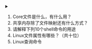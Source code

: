 <details>
 <summary><b></b></summary>



</details>


1. Core文件是什么，有什么用？
2. 共享内存除了文件映射还有什么方式？
3. 请解释下列10个shell命令的用途
4. Linux文件属性有哪些？（共十位）
5. Linux查询命令